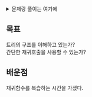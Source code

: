 <details>
  <summary>문제랑 풀이는 여기에</summary>
  
  ### 문제

  Given the root of a binary tree, invert the tree, and return its root.

  ### 풀이
  ```python
  class Solution:
      def invertTree(self, root: Optional[TreeNode]) -> Optional[TreeNode]:
          if not root:
              return None

          temp = root.left
          root.left = root.right
          root.right = temp

          self.invertTree(root.left)
          self.invertTree(root.right)

          return root
  ```

  ### 런타임 & 메모리
  1. Runtime
    36ms
  2. Memory
    13.8MB

</details>

목표
---
트리의 구조를 이해하고 있는가?<br/>
간단한 재귀호출을 사용할 수 있는가?

배운점
---
재귀함수를 복습하는 시간을 가졌다.